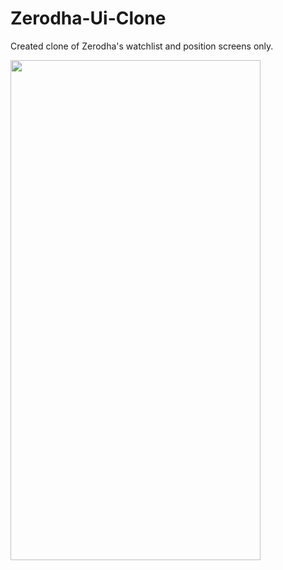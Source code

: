 # Zerodha-Ui-Clone
Created clone of Zerodha's watchlist and position screens only.

<img src="https://github.com/user-attachments/assets/a5239f04-ed75-42a4-92d1-939491a68bd6" width="400" height="800">
